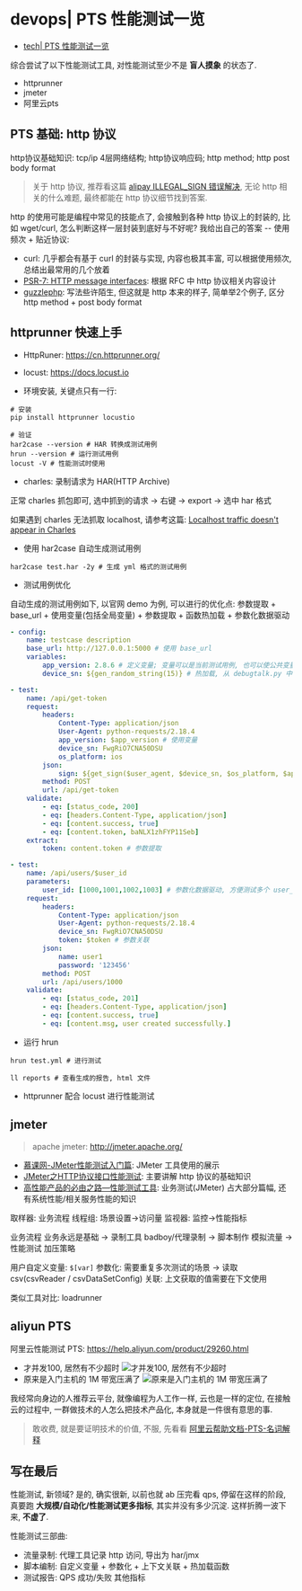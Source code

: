 # devops| PTS 性能测试一览

- [tech| PTS 性能测试一览](https://www.jianshu.com/p/d31155c404ff)

综合尝试了以下性能测试工具, 对性能测试至少不是 **盲人摸象** 的状态了.

- httprunner
- jmeter
- 阿里云pts

## PTS 基础: http 协议

http协议基础知识: tcp/ip 4层网络结构; http协议响应码; http method; http post body format

> 关于 http 协议, 推荐看这篇 [alipay ILLEGAL_SIGN 错误解决](https://www.jianshu.com/p/28585a6454b2), 无论 http 相关的什么难题, 最终都能在 http 协议细节找到答案.

http 的使用可能是编程中常见的技能点了, 会接触到各种 http 协议上的封装的, 比如 wget/curl, 怎么判断这样一层封装到底好与不好呢? 我给出自己的答案 -- 使用频次 + 贴近协议:

- curl: 几乎都会有基于 curl 的封装与实现, 内容也极其丰富, 可以根据使用频次, 总结出最常用的几个放着
- [PSR-7: HTTP message interfaces](https://www.php-fig.org/psr/psr-7/): 根据 RFC 中 http 协议相关内容设计
- [guzzlephp](http://docs.guzzlephp.org/en/stable/): 写法些许陌生, 但这就是 http 本来的样子, 简单举2个例子, 区分 http method + post body format

## httprunner 快速上手

- HttpRuner: https://cn.httprunner.org/
- locust: https://docs.locust.io

- 环境安装, 关键点只有一行:

```
# 安装
pip install httprunner locustio

# 验证
har2case --version # HAR 转换成测试用例
hrun --version # 运行测试用例
locust -V # 性能测试时使用
```

- charles: 录制请求为 HAR(HTTP Archive)

正常 charles 抓包即可, 选中抓到的请求 -> 右键 -> export -> 选中 har 格式

如果遇到 charles 无法抓取 localhost, 请参考这篇: [Localhost traffic doesn't appear in Charles](https://www.charlesproxy.com/documentation/faqs/localhost-traffic-doesnt-appear-in-charles/)

- 使用 har2case 自动生成测试用例

```
har2case test.har -2y # 生成 yml 格式的测试用例
```

- 测试用例优化

自动生成的测试用例如下, 以官网 demo 为例, 可以进行的优化点: 参数提取 + base_url + 使用变量(包括全局变量) + 参数提取 + 函数热加载 + 参数化数据驱动

```yml
- config:
    name: testcase description
    base_url: http://127.0.0.1:5000 # 使用 base_url
    variables:
        app_version: 2.8.6 # 定义变量; 变量可以是当前测试用例, 也可以使公共变量
        device_sn: ${gen_random_string(15)} # 热加载, 从 debugtalk.py 中获取函数

- test:
    name: /api/get-token
    request:
        headers:
            Content-Type: application/json
            User-Agent: python-requests/2.18.4
            app_version: $app_version # 使用变量
            device_sn: FwgRiO7CNA50DSU
            os_platform: ios
        json:
            sign: ${get_sign($user_agent, $device_sn, $os_platform, $app_version)}
        method: POST
        url: /api/get-token
    validate:
        - eq: [status_code, 200]
        - eq: [headers.Content-Type, application/json]
        - eq: [content.success, true]
        - eq: [content.token, baNLX1zhFYP11Seb]
    extract:
        token: content.token # 参数提取

- test:
    name: /api/users/$user_id
    parameters:
        user_id: [1000,1001,1002,1003] # 参数化数据驱动, 方便测试多个 user_id 的情况
    request:
        headers:
            Content-Type: application/json
            User-Agent: python-requests/2.18.4
            device_sn: FwgRiO7CNA50DSU
            token: $token # 参数关联
        json:
            name: user1
            password: '123456'
        method: POST
        url: /api/users/1000
    validate:
        - eq: [status_code, 201]
        - eq: [headers.Content-Type, application/json]
        - eq: [content.success, true]
        - eq: [content.msg, user created successfully.]
```

- 运行 hrun

```
hrun test.yml # 进行测试

ll reports # 查看生成的报告, html 文件
```

- httprunner 配合 locust 进行性能测试

## jmeter
> apache jmeter: http://jmeter.apache.org/
- [慕课网-JMeter性能测试入门篇](https://www.imooc.com/view/735): JMeter 工具使用的展示
- [JMeter之HTTP协议接口性能测试](https://www.imooc.com/learn/791): 主要讲解 http 协议的基础知识
- [高性能产品的必由之路—性能测试工具](https://www.imooc.com/learn/278): 业务测试(JMeter) 占大部分篇幅,  还有系统性能/相关服务性能的知识

取样器: 业务流程
线程组: 场景设置->访问量
监视器: 监控->性能指标

业务流程 业务永远是基础 -> 录制工具 badboy/代理录制 -> 脚本制作 模拟流量 -> 性能测试 加压策略

用户自定义变量: `$[var]`
参数化: 需要重复多次测试的场景 -> 读取csv(csvReader / csvDataSetConfig)
关联: 上文获取的值需要在下文使用

类似工具对比: loadrunner

## aliyun PTS

阿里云性能测试 PTS: https://help.aliyun.com/product/29260.html

- 才并发100, 居然有不少超时
![才并发100, 居然有不少超时](http://qiniu.dayday.tech/pts-baogao.png)
- 原来是入门主机的 1M 带宽压满了
![原来是入门主机的 1M 带宽压满了](http://qiniu.dayday.tech/pts-ecs.png)

我经常向身边的人推荐云平台, 就像编程为人工作一样, 云也是一样的定位, 在接触云的过程中, 一群做技术的人怎么把技术产品化, 本身就是一件很有意思的事.

> 敢收费, 就是要证明技术的价值, 不服, 先看看 [阿里云帮助文档-PTS-名词解释](https://help.aliyun.com/document_detail/74223.html)

## 写在最后

性能测试, 新领域? 是的, 确实很新, 以前也就 ab 压完看 qps, 停留在这样的阶段, 真要跑 **大规模/自动化/性能测试更多指标**, 其实并没有多少沉淀. 这样折腾一波下来, **不虚了**.

性能测试三部曲:
- 流量录制: 代理工具记录 http 访问, 导出为 har/jmx
- 脚本编制: 自定义变量 + 参数化 + 上下文关联 + 热加载函数
- 测试报告: QPS 成功/失败 其他指标